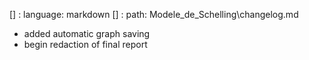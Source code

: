 [] : language: markdown
[] : path: Modele_de_Schelling\changelog.md

- added automatic graph saving
- begin redaction of final report